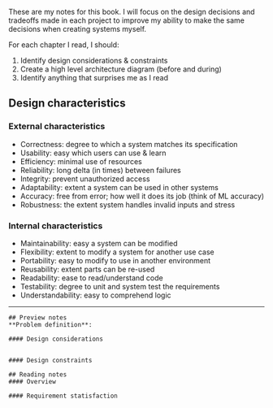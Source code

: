 These are my notes for this book. I will focus on the design decisions and tradeoffs made in each project to improve my ability to make the same decisions when creating systems myself.

For each chapter I read, I should:
1. Identify design considerations & constraints
2. Create a high level architecture diagram (before and during)
3. Identify anything that surprises me as I read

## Design characteristics
### External characteristics
* Correctness: degree to which a system matches its specification
* Usability: easy which users can use & learn
* Efficiency: minimal use of resources
* Reliability: long delta (in times) between failures
* Integrity: prevent unauthorized access
* Adaptability: extent a system can be used in other systems
* Accuracy: free from error; how well it does its job (think of ML accuracy)
* Robustness: the extent system handles invalid inputs and stress

### Internal characteristics
* Maintainability: easy a system can be modified
* Flexibility: extent to modify a system for another use case
* Portability: easy to modify to use in another environment
* Reusability: extent parts can be re-used
* Readability: ease to read/understand code
* Testability: degree to unit and system test the requirements
* Understandability: easy to comprehend logic

---
```
## Preview notes
**Problem definition**:

#### Design considerations


#### Design constraints

## Reading notes
#### Overview

#### Requirement statisfaction
```
